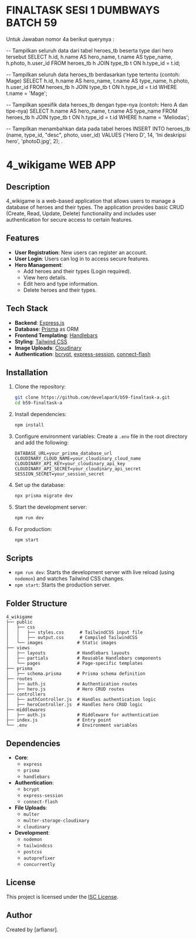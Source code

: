 # FINALTASK SESI 1 DUMBWAYS BATCH 59

Untuk Jawaban nomor 4a berikut querynya :

-- Tampilkan seluruh data dari tabel heroes_tb beserta type dari hero tersebut
SELECT h.id, h.name AS hero_name, t.name AS type_name, h.photo, h.user_id
FROM heroes_tb h
JOIN type_tb t ON h.type_id = t.id;

-- Tampilkan seluruh data heroes_tb berdasarkan type tertentu (contoh: Mage)
SELECT h.id, h.name AS hero_name, t.name AS type_name, h.photo, h.user_id
FROM heroes_tb h
JOIN type_tb t ON h.type_id = t.id
WHERE t.name = 'Mage';

-- Tampilkan spesifik data heroes_tb dengan type-nya (contoh: Hero A dan tipe-nya)
SELECT h.name AS hero_name, t.name AS type_name
FROM heroes_tb h
JOIN type_tb t ON h.type_id = t.id
WHERE h.name = 'Meliodas';

-- Tampilkan menambahkan data pada tabel heroes
INSERT INTO heroes_tb (name, type_id, "desc", photo, user_id)
VALUES ('Hero D', 14, 'Ini deskripsi hero', 'photoD.jpg', 2);
.

# 4_wikigame WEB APP

## Description

4_wikigame is a web-based application that allows users to manage a database of heroes and their types. The application provides basic CRUD (Create, Read, Update, Delete) functionality and includes user authentication for secure access to certain features.

## Features

- **User Registration**: New users can register an account.
- **User Login**: Users can log in to access secure features.
- **Hero Management**:
  - Add heroes and their types (Login required).
  - View hero details.
  - Edit hero and type information.
  - Delete heroes and their types.

## Tech Stack

- **Backend**: [Express.js](https://expressjs.com/)
- **Database**: [Prisma](https://www.prisma.io/) as ORM
- **Frontend Templating**: [Handlebars](https://handlebarsjs.com/)
- **Styling**: [Tailwind CSS](https://tailwindcss.com/)
- **Image Uploads**: [Cloudinary](https://cloudinary.com/)
- **Authentication**: [bcrypt](https://www.npmjs.com/package/bcrypt), [express-session](https://www.npmjs.com/package/express-session), [connect-flash](https://www.npmjs.com/package/connect-flash)

## Installation

1. Clone the repository:

   ```bash
   git clone https://github.com/develaparX/b59-finaltask-a.git
   cd b59-finaltask-a
   ```

2. Install dependencies:

   ```bash
   npm install
   ```

3. Configure environment variables:
   Create a `.env` file in the root directory and add the following:

   ```env
   DATABASE_URL=your_prisma_database_url
   CLOUDINARY_CLOUD_NAME=your_cloudinary_cloud_name
   CLOUDINARY_API_KEY=your_cloudinary_api_key
   CLOUDINARY_API_SECRET=your_cloudinary_api_secret
   SESSION_SECRET=your_session_secret
   ```

4. Set up the database:

   ```bash
   npx prisma migrate dev
   ```

5. Start the development server:

   ```bash
   npm run dev
   ```

6. For production:
   ```bash
   npm start
   ```

## Scripts

- `npm run dev`: Starts the development server with live reload (using `nodemon`) and watches Tailwind CSS changes.
- `npm start`: Starts the production server.

## Folder Structure

```
4_wikigame
├── public
│   ├── css
│   │   ├── styles.css      # TailwindCSS input file
│   │   ├── output.css      # Compiled TailwindCSS
│   └── images             # Static images
├── views
│   ├── layouts            # Handlebars layouts
│   ├── partials           # Reusable Handlebars components
│   └── pages              # Page-specific templates
├── prisma
│   ├── schema.prisma      # Prisma schema definition
├── routes
│   ├── auth.js            # Authentication routes
│   ├── hero.js            # Hero CRUD routes
├── controllers
│   ├── authController.js  # Handles authentication logic
│   ├── heroController.js  # Handles hero CRUD logic
├── middlewares
│   ├── auth.js            # Middleware for authentication
├── index.js               # Entry point
└── .env                   # Environment variables
```

## Dependencies

- **Core**:
  - `express`
  - `prisma`
  - `handlebars`
- **Authentication**:
  - `bcrypt`
  - `express-session`
  - `connect-flash`
- **File Uploads**:
  - `multer`
  - `multer-storage-cloudinary`
  - `cloudinary`
- **Development**:
  - `nodemon`
  - `tailwindcss`
  - `postcss`
  - `autoprefixer`
  - `concurrently`

## License

This project is licensed under the [ISC License](https://opensource.org/licenses/ISC).

## Author

Created by [arfiansr].
